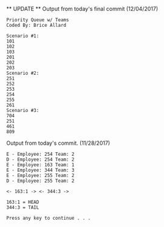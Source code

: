** UPDATE **
Output from today's final commit (12/04/2017)
```
Priority Queue w/ Teams
Coded By: Brice Allard

Scenario #1:
101
102
103
201
202
203
Scenario #2:
251
252
253
254
255
261
Scenario #3:
704
251
461
809
```

Output from today's commit. (11/28/2017)

```
E - Employee: 254 Team: 2
D - Employee: 254 Team: 2
E - Employee: 163 Team: 1
E - Employee: 344 Team: 3
E - Employee: 255 Team: 2
D - Employee: 255 Team: 2

<- 163:1 -> <- 344:3 ->

163:1 = HEAD
344:3 = TAIL

Press any key to continue . . .
```
